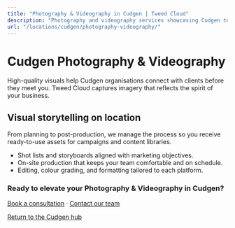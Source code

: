 ```yaml
---
title: "Photography & Videography in Cudgen | Tweed Cloud"
description: "Photography and videography services showcasing Cudgen teams, products, and places."
url: "/locations/cudgen/photography-videography/"
---
```


# Cudgen Photography & Videography

High-quality visuals help Cudgen organisations connect with clients before they meet you. Tweed Cloud captures imagery that reflects the spirit of your business.

## Visual storytelling on location

From planning to post-production, we manage the process so you receive ready-to-use assets for campaigns and content libraries.

- Shot lists and storyboards aligned with marketing objectives.
- On-site production that keeps your team comfortable and on schedule.
- Editing, colour grading, and formatting tailored to each platform.

### Ready to elevate your Photography & Videography in Cudgen?

[Book a consultation](/consultation/) · [Contact our team](/contact/)

[Return to the Cudgen hub](/locations/cudgen/)
